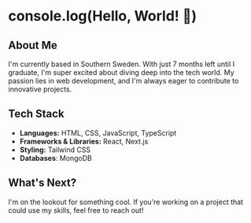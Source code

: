# console.log(Hello, World! 👋)
## About Me
I'm currently based in Southern Sweden. With just 7 months left until I graduate, I'm super excited about diving deep into the tech world. My passion lies in web development, and I'm always eager to contribute to innovative projects.

## Tech Stack
- **Languages:** HTML, CSS, JavaScript, TypeScript
- **Frameworks & Libraries:** React, Next.js
- **Styling:** Tailwind CSS
- **Databases**: MongoDB

## What's Next?
I'm on the lookout for something cool. If you're working on a project that could use my skills, feel free to reach out!
